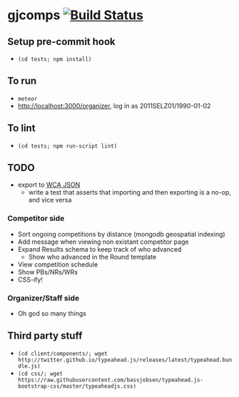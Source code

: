 gjcomps [![Build Status](https://travis-ci.org/jfly/gjcomps.png?branch=master)](https://travis-ci.org/jfly/gjcomps)
=======

## Setup pre-commit hook
- `(cd tests; npm install)`

## To run
- `meteor`
- [http://localhost:3000/organizer](http://localhost:3000/organizer), log in as 2011SELZ01/1990-01-02

## To lint
- `(cd tests; npm run-script lint)`

## TODO

- export to [WCA JSON](https://github.com/cubing/wca-workbook-assistant/issues/48)
  - write a test that asserts that importing and then exporting is a no-op, and vice versa

### Competitor side
- Sort ongoing competitions by distance (mongodb geospatial indexing)
- Add message when viewing non existant competitor page
- Expand Results schema to keep track of who advanced
  - Show who advanced in the Round template
- View competition schedule
- Show PBs/NRs/WRs
- CSS-ify!

### Organizer/Staff side
- Oh god so many things

## Third party stuff
- `(cd client/components/; wget http://twitter.github.io/typeahead.js/releases/latest/typeahead.bundle.js)`
- `(cd css/; wget https://raw.githubusercontent.com/bassjobsen/typeahead.js-bootstrap-css/master/typeaheadjs.css)`
